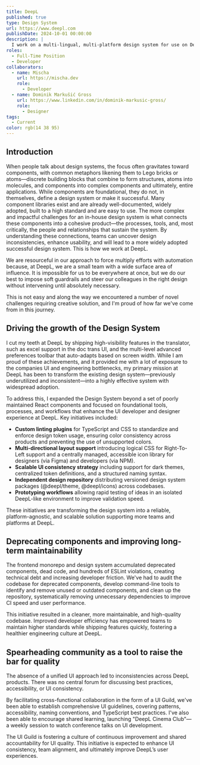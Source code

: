 ```yaml
---
title: DeepL
published: true
type: Design System
url: https://www.deepl.com
publishDate: 2024-10-01 00:00:00
description: |
  I work on a multi-lingual, multi-platform design system for use on DeepL's website and products.
roles:
  - Full-Time Position
  - Developer
collaborators:
  - name: Mischa
    url: https://mischa.dev
    role:
      - Developer
  - name: Dominik Markušić Gross
    url: https://www.linkedin.com/in/dominik-markusic-gross/
    role:
      - Designer
tags:
  - Current
color: rgb(14 38 95)
---
```


## Introduction

When people talk about design systems, the focus often gravitates toward components, with common metaphors likening them to Lego bricks or atoms—discrete building blocks that combine to form structures, atoms into molecules, and components into complex components and ultimately, entire applications. While components are foundational, they do not, in themselves, define a design system or make it successful. Many component libraries exist and are already well-documented, widely adopted, built to a high standard and are easy to use. The more complex and impactful challenges for an in-house design system is what connects these components into a cohesive product—the processes, tools, and, most critically, the people and relationships that sustain the system. By understanding these connections, teams can uncover design inconsistencies, enhance usability, and will lead to a more widely adopted successful design system. This is how we work at DeepL.

We are resourceful in our approach to force multiply efforts with automation because, at DeepL, we are a small team with a wide surface area of influence. It is impossible for us to be everywhere at once, but we do our best to impose soft guardrails and steer our colleagues in the right design without intervening until absolutely necessary.

This is not easy and along the way we encountered a number of novel challenges requiring creative solution, and I'm proud of how far we've come from in this journey.

## Driving the growth of the Design System

I cut my teeth at DeepL by shipping high-visibility features in the translator, such as excel support in the doc trans UI, and the multi-level advanced preferences toolbar that auto-adapts based on screen width. While I am proud of these achievements, and it provided me with a lot of exposure to the companies UI and engineering bottlenecks, my primary mission at DeepL has been to transform the existing design system—previously underutilized and inconsistent—into a highly effective system with widespread adoption.

To address this, I expanded the Design System beyond a set of poorly maintained React components and focused on foundational tools, processes, and workflows that enhance the UI developer and designer experience at DeepL. Key initiatives included:

- **Custom linting plugins** for TypeScript and CSS to standardize and enforce design token usage, ensuring color consistency across products and preventing the use of unsupported colors.
- **Multi-directional layout support** introducing logical CSS for Right-To-Left support and a centrally managed, accessible icon library for designers (via Figma) and developers (via NPM).
- **Scalable UI consistency strategy** including support for dark themes, centralized token definitions, and a structured naming syntax.
- **Independent design repository** distributing versioned design system packages (@deepl/theme, @deepl/icons) across codebases.
- **Prototyping workflows** allowing rapid testing of ideas in an isolated DeepL-like environment to improve validation speed.

These initiatives are transforming the design system into a reliable, platform-agnostic, and scalable solution supporting more teams and platforms at DeepL.

## Deprecating components and improving long-term maintainability

The frontend monorepo and design system accumulated deprecated components, dead code, and hundreds of ESLint violations, creating technical debt and increasing developer friction. We've had to audit the codebase for deprecated components, develop command-line tools to identify and remove unused or outdated components, and clean up the repository, systematically removing unnecessary dependencies to improve CI speed and user performance.

This initiative resulted in a cleaner, more maintainable, and high-quality codebase. Improved developer efficiency has empowered teams to maintain higher standards while shipping features quickly, fostering a healthier engineering culture at DeepL.

## Spearheading community as a tool to raise the bar for quality

The absence of a unified UI approach led to inconsistencies across DeepL products. There was no central forum for discussing best practices, accessibility, or UI consistency.

By facilitating cross-functional collaboration in the form of a UI Guild, we've been able to establish comprehensive UI guidelines, covering patterns, accessibility, naming conventions, and TypeScript best practices. I've also been able to encourage shared learning, launching "DeepL Cinema Club"—a weekly session to watch conference talks on UI development.

The UI Guild is fostering a culture of continuous improvement and shared accountability for UI quality. This initiative is expected to enhance UI consistency, team alignment, and ultimately improve DeepL’s user experiences.
